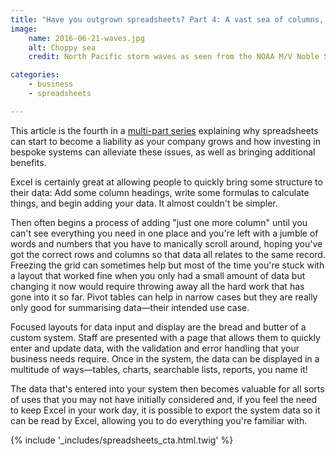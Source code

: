 ```yaml
---
title: "Have you outgrown spreadsheets? Part 4: A vast sea of columns, as far as the eye can see"
image:
    name: 2016-06-21-waves.jpg
    alt: Choppy sea
    credit: North Pacific storm waves as seen from the NOAA M/V Noble Star, Winter 1989

categories:
    - business
    - spreadsheets

---
```


This article is the fourth in a [multi-part series](/blog/categories/spreadsheets/) explaining why spreadsheets can start to become a liability as your company grows and how investing in bespoke systems can alleviate these issues, as well as bringing additional benefits.

Excel is certainly great at allowing people to quickly bring some structure to their data: Add some column headings, write some formulas to calculate things, and begin adding your data. It almost couldn't be simpler.

Then often begins a process of adding "just one more column" until you can't see everything you need in one place and you're left with a jumble of words and numbers that you have to manically scroll around, hoping you've got the correct rows and columns so that data all relates to the same record. Freezing the grid can sometimes help but most of the time you're stuck with a layout that worked fine when you only had a small amount of data but changing it now would require throwing away all the hard work that has gone into it so far. Pivot tables can help in narrow cases but they are really only good for summarising data&mdash;their intended use case.

Focused layouts for data input and display are the bread and butter of a custom system. Staff are presented with a page that allows them to quickly enter and update data, with the validation and error handling that your business needs require. Once in the system, the data can be displayed in a multitude of ways&mdash;tables, charts, searchable lists, reports, you name it!

The data that's entered into your system then becomes valuable for all sorts of uses that you may not have initially considered and, if you feel the need to keep Excel in your work day, it is possible to export the system data so it can be read by Excel, allowing you to do everything you're familiar with.

{% include '_includes/spreadsheets_cta.html.twig' %}
